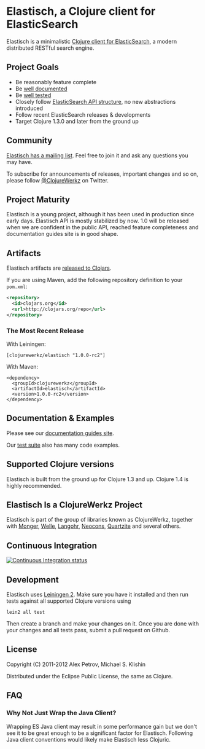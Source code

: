 # Elastisch, a Clojure client for ElasticSearch

Elastisch is a minimalistic [Clojure client for ElasticSearch](http://clojureelasticsearch.info), a modern distributed RESTful search engine.


## Project Goals

 * Be reasonably feature complete
 * Be [well documented](http://clojureelasticsearch.info)
 * Be [well tested](https://github.com/michaelklishin/elastisch/tree/master/test/elastisch/test)
 * Closely follow [ElasticSearch API structure](http://www.elasticsearch.org/guide/reference/api/), no new abstractions introduced
 * Follow recent ElasticSearch releases & developments
 * Target Clojure 1.3.0 and later from the ground up


## Community

[Elastisch has a mailing list](https://groups.google.com/forum/#!forum/clojure-elasticsearch). Feel free to join it and ask any questions you may have.

To subscribe for announcements of releases, important changes and so on, please follow [@ClojureWerkz](https://twitter.com/#!/clojurewerkz) on Twitter.



## Project Maturity

Elastisch is a young project, although it has been used in production since early days. Elastisch API is mostly stabilized by now. 1.0 will be released
when we are confident in the public API, reached feature completeness and documentation guides site is in good shape.



## Artifacts

Elastisch artifacts are [released to Clojars](https://clojars.org/clojurewerkz/elastisch).

If you are using Maven, add the following repository definition to your `pom.xml`:

``` xml
<repository>
  <id>clojars.org</id>
  <url>http://clojars.org/repo</url>
</repository>
```

### The Most Recent Release

With Leiningen:

    [clojurewerkz/elastisch "1.0.0-rc2"]


With Maven:

    <dependency>
      <groupId>clojurewerkz</groupId>
      <artifactId>elastisch</artifactId>
      <version>1.0.0-rc2</version>
    </dependency>



## Documentation & Examples

Please see our [documentation guides site](http://clojureelasticsearch.info/).

Our [test suite](https://github.com/clojurewerkz/elastisch/tree/master/test/clojurewerkz/elastisch) also has many code examples.



## Supported Clojure versions

Elastisch is built from the ground up for Clojure 1.3 and up. Clojure 1.4 is highly recommended.


## Elastisch Is a ClojureWerkz Project

Elastisch is part of the group of libraries known as ClojureWerkz, together with
[Monger](https://github.com/michaelklishin/monger), [Welle](https://github.com/michaelklishin/welle), [Langohr](https://github.com/michaelklishin/langohr), [Neocons](https://github.com/michaelklishin/neocons), [Quartzite](https://github.com/michaelklishin/quartzite) and several others.


## Continuous Integration

[![Continuous Integration status](https://secure.travis-ci.org/clojurewerkz/elastisch.png)](http://travis-ci.org/clojurewerkz/elastisch)


## Development

Elastisch uses [Leiningen 2](https://github.com/technomancy/leiningen/blob/master/doc/TUTORIAL.md). Make
sure you have it installed and then run tests against all supported Clojure versions using

    lein2 all test

Then create a branch and make your changes on it. Once you are done with your changes and all
tests pass, submit a pull request on Github.



## License

Copyright (C) 2011-2012 Alex Petrov, Michael S. Klishin

Distributed under the Eclipse Public License, the same as Clojure.



## FAQ

### Why Not Just Wrap the Java Client?

Wrapping ES Java client may result in some performance gain but we don't see it to be great enough to be a significant factor for Elastisch.
Following Java client conventions would likely make Elastisch less Clojuric.
